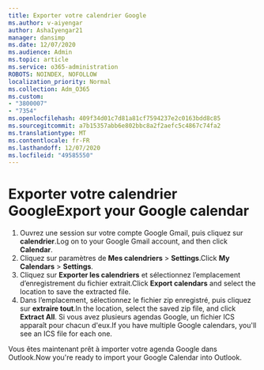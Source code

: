```yaml
---
title: Exporter votre calendrier Google
ms.author: v-aiyengar
author: AshaIyengar21
manager: dansimp
ms.date: 12/07/2020
ms.audience: Admin
ms.topic: article
ms.service: o365-administration
ROBOTS: NOINDEX, NOFOLLOW
localization_priority: Normal
ms.collection: Adm_O365
ms.custom:
- "3800007"
- "7354"
ms.openlocfilehash: 409f34d01c7d81a81cf7594237e2c0163bdd8c85
ms.sourcegitcommit: a7b15357abb6e802bbc8a2f2aefc5c4867c74fa2
ms.translationtype: MT
ms.contentlocale: fr-FR
ms.lasthandoff: 12/07/2020
ms.locfileid: "49585550"
---
```

# <a name="export-your-google-calendar"></a><span data-ttu-id="36309-102">Exporter votre calendrier Google</span><span class="sxs-lookup"><span data-stu-id="36309-102">Export your Google calendar</span></span>

1. <span data-ttu-id="36309-103">Ouvrez une session sur votre compte Google Gmail, puis cliquez sur **calendrier**.</span><span class="sxs-lookup"><span data-stu-id="36309-103">Log on to your Google Gmail account, and then click **Calendar**.</span></span>
1. <span data-ttu-id="36309-104">Cliquez sur paramètres de **Mes calendriers**  >  **Settings**.</span><span class="sxs-lookup"><span data-stu-id="36309-104">Click **My Calendars** > **Settings**.</span></span>
1. <span data-ttu-id="36309-105">Cliquez sur **Exporter les calendriers** et sélectionnez l’emplacement d’enregistrement du fichier extrait.</span><span class="sxs-lookup"><span data-stu-id="36309-105">Click **Export calendars** and select the location to save the extracted file.</span></span>
1. <span data-ttu-id="36309-106">Dans l’emplacement, sélectionnez le fichier zip enregistré, puis cliquez sur **extraire tout**.</span><span class="sxs-lookup"><span data-stu-id="36309-106">In the location, select the saved zip file, and click **Extract All**.</span></span>
   <span data-ttu-id="36309-107">Si vous avez plusieurs agendas Google, un fichier ICS apparaît pour chacun d'eux.</span><span class="sxs-lookup"><span data-stu-id="36309-107">If you have multiple Google calendars, you'll see an ICS file for each one.</span></span>

<span data-ttu-id="36309-108">Vous êtes maintenant prêt à importer votre agenda Google dans Outlook.</span><span class="sxs-lookup"><span data-stu-id="36309-108">Now you're ready to import your Google Calendar into Outlook.</span></span>